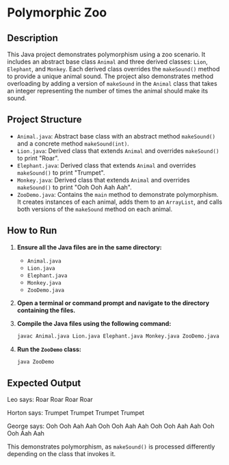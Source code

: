 # Polymorphic Zoo

## Description
This Java project demonstrates polymorphism using a zoo scenario. It includes an abstract base class `Animal` and three derived classes: `Lion`, `Elephant`, and `Monkey`. 
Each derived class overrides the `makeSound()` method to provide a unique animal sound. 
The project also demonstrates method overloading by adding a version of `makeSound` in the `Animal` class that takes an integer representing the number of times the animal should make its sound.

## Project Structure
- `Animal.java`: Abstract base class with an abstract method `makeSound()` and a concrete method `makeSound(int)`.
- `Lion.java`: Derived class that extends `Animal` and overrides `makeSound()` to print "Roar".
- `Elephant.java`: Derived class that extends `Animal` and overrides `makeSound()` to print "Trumpet".
- `Monkey.java`: Derived class that extends `Animal` and overrides `makeSound()` to print "Ooh Ooh Aah Aah".
- `ZooDemo.java`: Contains the `main` method to demonstrate polymorphism. It creates instances of each animal, adds them to an `ArrayList`, and calls both versions of the `makeSound` method on each animal.

## How to Run

1. **Ensure all the Java files are in the same directory:**
    - `Animal.java`
    - `Lion.java`
    - `Elephant.java`
    - `Monkey.java`
    - `ZooDemo.java`

2. **Open a terminal or command prompt and navigate to the directory containing the files.**

3. **Compile the Java files using the following command:**
    ```sh
    javac Animal.java Lion.java Elephant.java Monkey.java ZooDemo.java
    ```

4. **Run the `ZooDemo` class:**
    ```sh
    java ZooDemo
    ```

## Expected Output

Leo says:
Roar
Roar Roar Roar

Horton says:
Trumpet
Trumpet Trumpet Trumpet

George says:
Ooh Ooh Aah Aah
Ooh Ooh Aah Aah Ooh Ooh Aah Aah Ooh Ooh Aah Aah


This demonstrates polymorphism, as `makeSound()` is processed differently depending on the class that invokes it.
